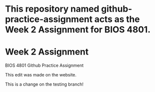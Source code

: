 # This repository named github-practice-assignment acts as the Week 2 Assignment for BIOS 4801.
# Week 2 Assignment

BIOS 4801 Github Practice Assignment

This edit was made on the website.

This is a change on the testing branch!
